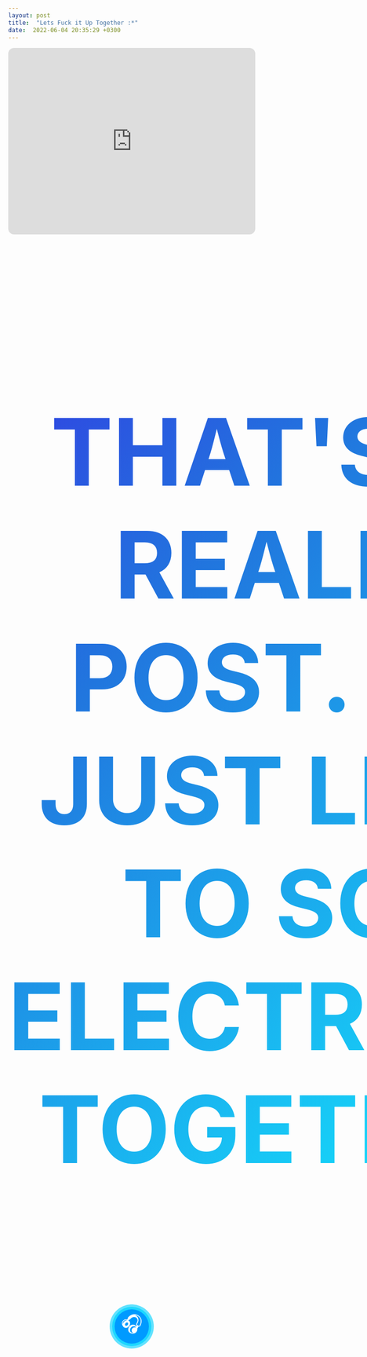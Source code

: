 ```yaml
---
layout: post
title:  "Lets Fuck it Up Together :*"
date:  2022-06-04 20:35:29 +0300
---
```



<iframe style="border-radius:12px" src="https://open.spotify.com/embed/playlist/0jNi9HTJBga3Nn5gEyw9I9?utm_source=generator" width="100%" height="380" frameBorder="0" allowfullscreen="" allow="autoplay; clipboard-write; encrypted-media; fullscreen; picture-in-picture"></iframe>

<br><br>


<div style = "text-align: center;" class="container">
  <div class="row">
    <div class="col-md-12 text-center">
      <h3 class="animate-charcter">That's not really a post. Lets just listen to some electronics together :)</h3>
    </div>
  </div>
</div>


<br><br>


<a class="btn"><span>&#127911;</span></a>


<style>
.animate-charcter
{
   text-transform: uppercase;
  background-image: linear-gradient(
    -225deg,
    #3630e3 0%,
    #2176de 25%,
    #13ebff 70%,
    #3630e3 100%
  );
  background-size: auto auto;
  background-clip: border-box;
  background-size: 200% auto;
  color: #fff;
  background-clip: text;
  text-fill-color: transparent;
  -webkit-background-clip: text;
  -webkit-text-fill-color: transparent;
  animation: textclip 2s linear infinite;
  display: inline-block;
      font-size: 190px;
}

@keyframes textclip {
  to {
    background-position: 200% center;
  }
}
  
.btn {
  display: flex;
  margin: auto;
  text-decoration: none;
  outline: none;
  font-size: 40px;
  cursor: pointer;
  position: relative;
  background: #009aff;
  width: 70px;
  height: 70px;
  border-radius: 50%;
  animation: pulse 1.3s ease-out infinite;
}

span {
  margin: auto;
  color: transparent;
  text-shadow: 0 0 0 white;
 }

.btn::after {
  content: '';
  top: 0;
  left: 0;
  right: 0;
  bottom: 0;
  z-index: 1;
  border-radius: 50%;
  position: absolute;
}

@keyframes pulse {
  0% { box-shadow: 0 0 0 0px rgba(0,210,255,1),0 0 0 0px rgba(0,210,255,0.85);  }
  50% { transform: scale(1); }
  100% { box-shadow: 0 0 0 18px rgba(0,210,255,0),0 0 0 36px rgba(0,210,255,0); }
}
</style>
